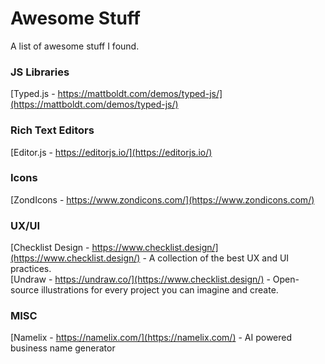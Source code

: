 # Awesome Stuff
A list of awesome stuff I found.

### JS Libraries 
[Typed.js - https://mattboldt.com/demos/typed-js/](https://mattboldt.com/demos/typed-js/)

### Rich Text Editors
[Editor.js - https://editorjs.io/](https://editorjs.io/)

### Icons
[ZondIcons - https://www.zondicons.com/](https://www.zondicons.com/)

### UX/UI
[Checklist Design - https://www.checklist.design/](https://www.checklist.design/) - A collection of the best UX and UI practices.  
[Undraw - https://undraw.co/](https://www.checklist.design/) - Open-source illustrations for every project you can imagine and create.  

### MISC
[Namelix - https://namelix.com/](https://namelix.com/) - AI powered business name generator
